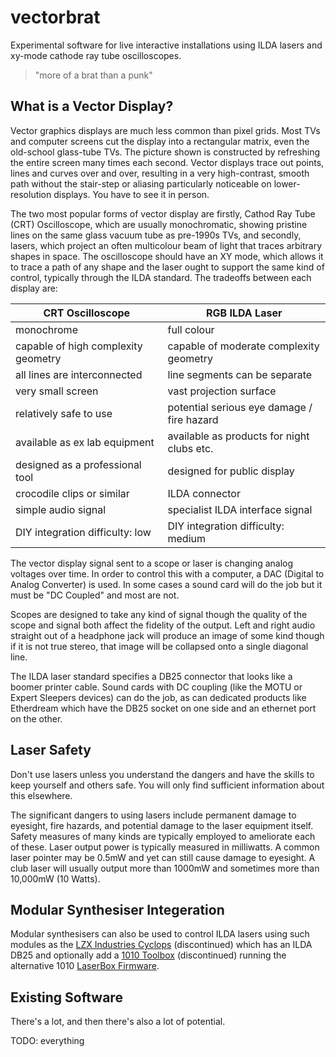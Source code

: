 # vectorbrat

Experimental software for live interactive installations using ILDA lasers and xy-mode cathode ray tube oscilloscopes.

> "more of a brat than a punk"

## What is a Vector Display?

Vector graphics displays are much less common than pixel grids. Most TVs and
computer screens cut the display into a rectangular matrix, even the old-school
glass-tube TVs. The picture shown is constructed by refreshing the entire
screen many times each second. Vector displays trace out points, lines and
curves over and over, resulting in a very high-contrast, smooth path without
the stair-step or aliasing particularly noticeable on lower-resolution
displays. You have to see it in person.

The two most popular forms of vector display are firstly, Cathod Ray Tube (CRT)
Oscilloscope, which are usually monochromatic, showing pristine lines on the
same glass vacuum tube as pre-1990s TVs, and secondly, lasers, which project an
often multicolour beam of light that traces arbitrary shapes in space. The
oscilloscope should have an XY mode, which allows it to trace a path of any
shape and the laser ought to support the same kind of control, typically
through the ILDA standard. The tradeoffs between each display are:

| CRT Oscilloscope | RGB ILDA Laser  |
| ---------------- | --------------- |
| monochrome       | full colour     |  
| capable of high complexity geometry | capable of moderate complexity geometry |
| all lines are interconnected | line segments can be separate |
| very small screen     | vast projection surface |
| relatively safe to use  | potential serious eye damage / fire hazard |
| available as ex lab equipment | available as products for night clubs etc. |
| designed as a professional tool | designed for public display |
| crocodile clips or similar | ILDA connector | 
| simple audio signal | specialist ILDA interface signal |
| DIY integration difficulty: low | DIY integration difficulty: medium | 


The vector display signal sent to a scope or laser is changing analog voltages
over time. In order to control this with a computer, a DAC (Digital to Analog
Converter) is used. In some cases a sound card will do the job but it must be
"DC Coupled" and most are not. 

Scopes are designed to take any kind of signal though the quality of the scope
and signal both affect the fidelity of the output. Left and right audio
straight out of a headphone jack will produce an image of some kind though if
it is not true stereo, that image will be collapsed onto a single diagonal
line. 

The ILDA laser standard specifies a DB25 connector that looks like a boomer
printer cable. Sound cards with DC coupling (like the MOTU or Expert Sleepers
devices) can do the job, as can dedicated products like Etherdream which have
the DB25 socket on one side and an ethernet port on the other. 

## Laser Safety

Don't use lasers unless you understand the dangers and have the skills to keep
yourself and others safe. You will only find sufficient information about this
elsewhere. 

The significant dangers to using lasers include permanent damage to eyesight,
fire hazards, and potential damage to the laser equipment itself. Safety
measures of many kinds are typically employed to ameliorate each of these.
Laser output power is typically measured in milliwatts. A common laser pointer
may be 0.5mW and yet can still cause damage to eyesight. A club laser will
usually output more than 1000mW and sometimes more than 10,000mW (10 Watts).

## Modular Synthesiser Integeration

Modular synthesisers can also be used to control ILDA lasers
using such modules as the 
[LZX Industries Cyclops](https://lzxindustries.net/products/cyclops) 
(discontinued) which has an ILDA DB25 and optionally add a 
[1010 Toolbox](https://1010music.com/product/toolbox-sequencer-function-generator-eurorack-module) (discontinued)
running the alternative 1010
[LaserBox Firmware](https://1010music.com/product/laserbox-pattern-generator-for-lasers).

## Existing Software

There's a lot, and then there's also a lot of potential.

TODO: everything


